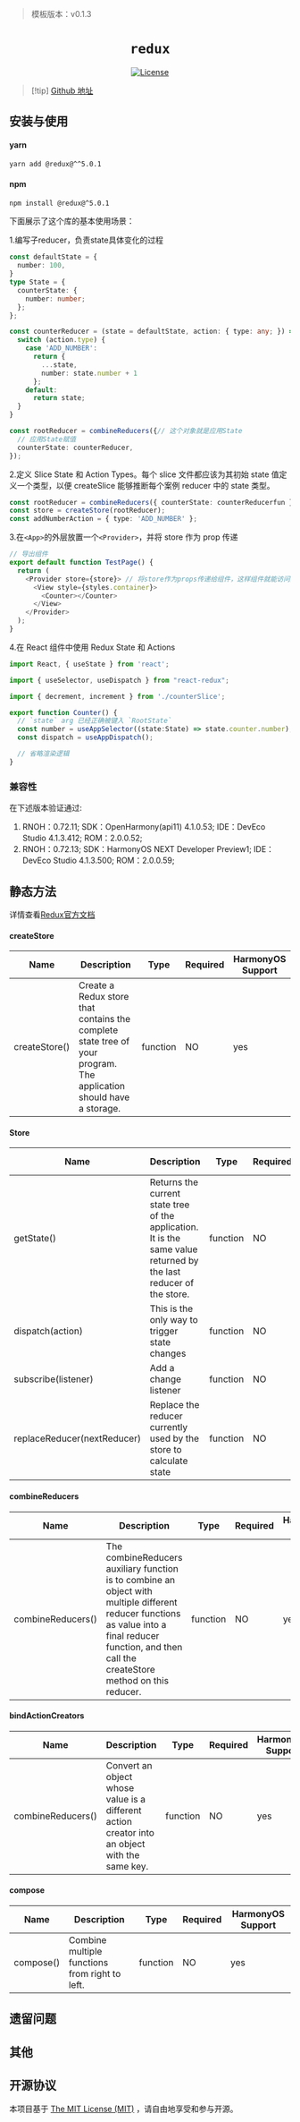 > 模板版本：v0.1.3

<p align="center">
  <h1 align="center"> <code>redux</code> </h1>
</p>
<p align="center">
    <a href="https://github.com/reduxjs/redux/blob/master/LICENSE.md">
        <img src="https://img.shields.io/badge/license-MIT-green.svg" alt="License" />
    </a>
</p>

> [!tip] [Github 地址](https://github.com/reduxjs/redux)

## 安装与使用

#### **yarn**

```bash
yarn add @redux@^^5.0.1
```

#### **npm**
```bash
npm install @redux@^5.0.1
```
<!-- tabs:end -->

下面展示了这个库的基本使用场景：

1.编写子reducer，负责state具体变化的过程

```ts
const defaultState = {
  number: 100,
}
type State = {  
  counterState: {  
    number: number;  
  };  
};  

const counterReducer = (state = defaultState, action: { type: any; }) => {
  switch (action.type) {
    case 'ADD_NUMBER':
      return {
        ...state,
        number: state.number + 1
      };
    default:
      return state;
  }
}

const rootReducer = combineReducers({// 这个对象就是应用State
  // 应用State赋值
  counterState: counterReducer,
});
```

2.定义 Slice State 和 Action Types。每个 slice 文件都应该为其初始 state 值定义一个类型，以便 createSlice 能够推断每个案例 reducer 中的 state 类型。

```ts
const rootReducer = combineReducers({ counterState: counterReducerfun });  
const store = createStore(rootReducer); 
const addNumberAction = { type: 'ADD_NUMBER' };  
```

3.在<code>&lt;App&gt;</code>的外层放置一个<code>&lt;Provider&gt;</code>，并将 store 作为 prop 传递
```ts
// 导出组件  
export default function TestPage() {  
  return (  
    <Provider store={store}> // 将store作为props传递给组件，这样组件就能访问到store和dispatch方法了。  
      <View style={styles.container}>  
        <Counter></Counter>
      </View>  
    </Provider>  
  );  
}
```

4.在 React 组件中使用 Redux State 和 Actions
```ts
import React, { useState } from 'react';

import { useSelector, useDispatch } from "react-redux";

import { decrement, increment } from './counterSlice';

export function Counter() {
  // `state` arg 已经正确被键入 `RootState`
  const number = useAppSelector((state:State) => state.counter.number);
  const dispatch = useAppDispatch();

  // 省略渲染逻辑
}
```
### 兼容性

在下述版本验证通过:
  1. RNOH：0.72.11;
     SDK：OpenHarmony(api11) 4.1.0.53;
     IDE：DevEco Studio 4.1.3.412;
     ROM：2.0.0.52;
  2. RNOH：0.72.13;
     SDK：HarmonyOS NEXT Developer Preview1;
     IDE：DevEco Studio 4.1.3.500;
     ROM：2.0.0.59; 

## 静态方法

详情查看[Redux官方文档](https://www.redux.org.cn/api/compose.html)

 #### **createStore**
| Name | Description | Type | Required | HarmonyOS Support |
| ---- | ---- | ---- | -------- | -------- |
| createStore() | Create a Redux store that contains the complete state tree of your program. The application should have a storage. | function | NO | yes |
 #### **Store**
| Name | Description | Type | Required | HarmonyOS Support |
| ---- | ---- | ---- | -------- | -------- |
| getState() | Returns the current state tree of the application. It is the same value returned by the last reducer of the store. | function | NO | yes |
| dispatch(action) | This is the only way to trigger state changes | function | NO | yes |
| subscribe(listener) | Add a change listener | function | NO | yes |
| replaceReducer(nextReducer) | Replace the reducer currently used by the store to calculate state | function | NO | yes |
 #### **combineReducers**
| Name | Description | Type | Required | HarmonyOS Support |
| ---- | ---- | ---- | -------- | -------- |
| combineReducers() | The combineReducers auxiliary function is to combine an object with multiple different reducer functions as value into a final reducer function, and then call the createStore method on this reducer. | function | NO | yes |
 #### **bindActionCreators**
| Name | Description | Type | Required | HarmonyOS Support |
| ---- | ---- | ---- | -------- | -------- |
| combineReducers() | Convert an object whose value is a different action creator into an object with the same key. | function | NO | yes |
 #### **compose**
| Name | Description | Type | Required | HarmonyOS Support |
| ---- | ---- | ---- | -------- | -------- |
| compose() | Combine multiple functions from right to left. | function | NO | yes |


## 遗留问题

## 其他

## 开源协议

本项目基于 [The MIT License (MIT)](https://github.com/reduxjs/redux/blob/master/LICENSE.md) ，请自由地享受和参与开源。
